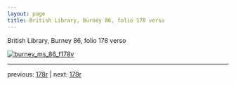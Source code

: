 ```yaml
---
layout: page
title: British Library, Burney 86, folio 178 verso
---
```


British Library, Burney 86, folio 178 verso

[![burney_ms_86_f178v](http://www.homermultitext.org/iipsrv?IIIF=/project/homer/pyramidal/deepzoom/bl/burney86imgs/v1/burney_ms_86_f178v.tif/full/800,/0/default.jpg)](http://www.homermultitext.org/ict2/?urn=urn:cite2:bl:burney86imgs.v1:burney_ms_86_f178v) 

---

previous:  [178r](../178r/) | next: [179r](../179r/)